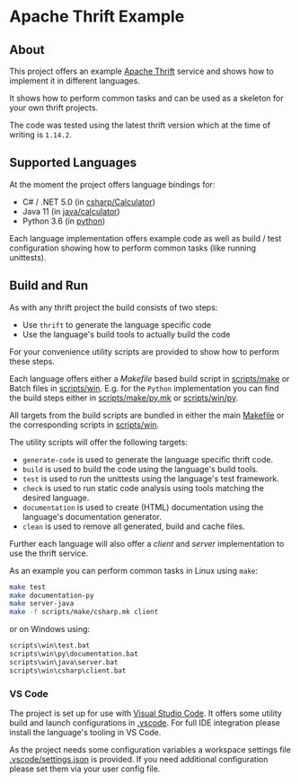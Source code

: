 # Apache Thrift Example

## About

This project offers an example [Apache Thrift](https://thrift.apache.org/) service and shows how to implement it in different languages.

It shows how to perform common tasks and can be used as a skeleton for your own thrift projects.

The code was tested using the latest thrift version which at the time of writing is `1.14.2`.

## Supported Languages

At the moment the project offers language bindings for:

* C# / .NET 5.0 (in [csharp/Calculator](https://github.com/kmhsonnenkind/thrift-example/tree/main/csharp/Calculator))
* Java 11 (in [java/calculator](https://github.com/kmhsonnenkind/thrift-example/tree/main/java/calculator))
* Python 3.6 (in [python](https://github.com/kmhsonnenkind/thrift-example/tree/main/python))

Each language implementation offers example code as well as build / test configuration showing how to perform common tasks (like running unittests).


## Build and Run

As with any thrift project the build consists of two steps:

* Use `thrift` to generate the language specific code
* Use the language's build tools to actually build the code

For your convenience utility scripts are provided to show how to perform these steps.

Each language offers either a *Makefile* based build script in [scripts/make](https://github.com/kmhsonnenkind/thrift-example/tree/main/scripts/make) or Batch files in [scripts/win](https://github.com/kmhsonnenkind/thrift-example/tree/main/scripts/win). E.g. for the `Python` implementation you can find the build steps either in [scripts/make/py.mk](https://github.com/kmhsonnenkind/thrift-example/blob/main/scripts/make/py.mk) or [scripts/win/py](https://github.com/kmhsonnenkind/thrift-example/tree/main/scripts/win/py).

All targets from the build scripts are bundled in either the main [Makefile](https://github.com/kmhsonnenkind/thrift-example/blob/main/Makefile) or the corresponding scripts in [scripts/win](https://github.com/kmhsonnenkind/thrift-example/tree/main/scripts/win).

The utility scripts will offer the following targets:

* `generate-code` is used to generate the language specific thrift code.
* `build` is used to build the code using the language's build tools.
* `test` is used to run the unittests using the language's test framework.
* `check` is used to run static code analysis using tools matching the desired language.
* `documentation` is used to create (HTML) documentation using the language's documentation generator.
* `clean` is used to remove all generated, build and cache files.

Further each language will also offer a *client* and *server* implementation to use the thrift service.

As an example you can perform common tasks in Linux using `make`:

```sh
make test
make documentation-py
make server-java
make -f scripts/make/csharp.mk client
```

or on Windows using:
```sh
scripts\win\test.bat
scripts\win\py\documentation.bat
scripts\win\java\server.bat
scripts\win\csharp\client.bat
```

### VS Code

The project is set up for use with [Visual Studio Code](https://code.visualstudio.com/). It offers some utility build and launch configurations in [.vscode](https://github.com/kmhsonnenkind/thrift-example/tree/main/.vscode). For full IDE integration please install the language's tooling in VS Code.

As the project needs some configuration variables a workspace settings file [.vscode/settings.json](https://github.com/kmhsonnenkind/thrift-example/blob/main/.vscode/settings.json) is provided. If you need additional configuration please set them via your user config file.
